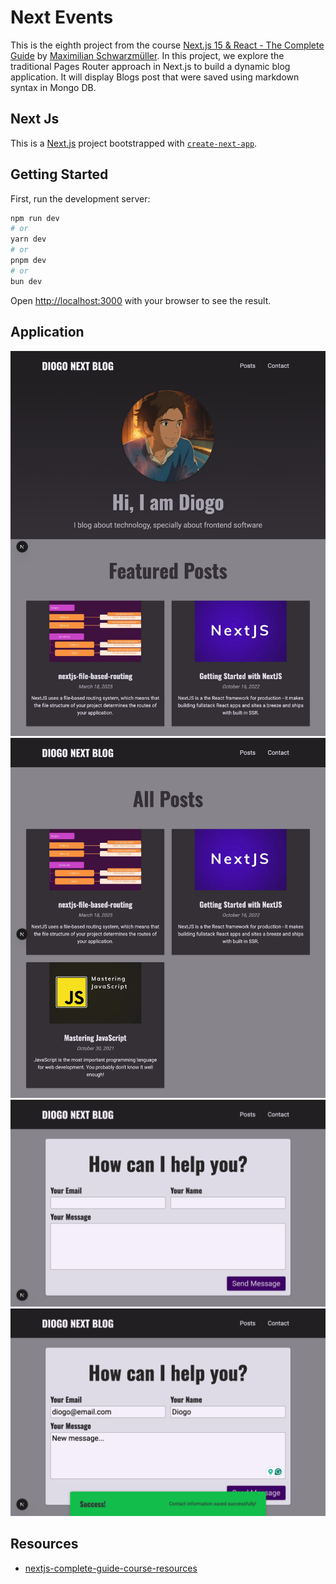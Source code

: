 # Next Events

This is the eighth project from the course [Next.js 15 & React - The Complete Guide](https://www.udemy.com/course/nextjs-react-the-complete-guide) by [Maximilian Schwarzmüller](https://github.com/mschwarzmueller). In this project, we explore the traditional Pages Router approach in Next.js to build a dynamic blog application. It will display Blogs post that were saved using markdown syntax in Mongo DB.

## Next Js

This is a [Next.js](https://nextjs.org) project bootstrapped with [`create-next-app`](https://nextjs.org/docs/app/api-reference/cli/create-next-app).

## Getting Started

First, run the development server:

```bash
npm run dev
# or
yarn dev
# or
pnpm dev
# or
bun dev
```

Open [http://localhost:3000](http://localhost:3000) with your browser to see the result.

## Application

![Home page](../images/next-blog/home.png)
![Posts page](../images/next-blog/posts.png)
![Contact page](../images/next-blog/contact.png)
![Contact Notification page](../images/next-blog/contact-notification.png)

## Resources

- [nextjs-complete-guide-course-resources](https://github.com/mschwarzmueller/nextjs-complete-guide-course-resources)
